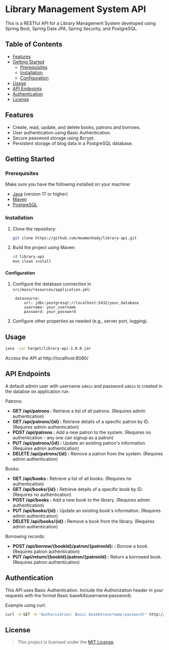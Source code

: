 # Library Management System API

This is a RESTful API for a Library Management System developed using Spring Boot, Spring Data JPA, Spring Security, and PostgreSQL.

## Table of Contents

- [Features](#features)
- [Getting Started](#getting-started)
  - [Prerequisites](#prerequisites)
  - [Installation](#installation)
  - [Configuration](#configuration)
- [Usage](#usage)
- [API Endpoints](#api-endpoints)
- [Authentication](#authentication)
- [License](#license)

## Features

- Create, read, update, and delete books, patrons and borrows.
- User authentication using Basic Authentication.
- Secure password storage using Bcrypt.
- Persistent storage of blog data in a PostgreSQL database.

## Getting Started

### Prerequisites

Make sure you have the following installed on your machine:

- [Java](https://www.oracle.com/java/technologies/javase-downloads.html) (version 17 or higher)
- [Maven](https://maven.apache.org/download.cgi)
- [PostgreSQL](https://www.postgresql.org/download/)

### Installation

1. Clone the repository:

   ```bash
   git clone https://github.com/moamenhady/library-api.git
   ```
   
2. Build the project using Maven:

   ```bash
   cd library-api
   mvn clean install
   ```

#### Configuration

1. Configure the database connection in `src/main/resources/application.yml`:

   ```properties
    datasource:
        url: jdbc:postgresql://localhost:5432/your_database
        username: your_username
        password: your_password
   ```
   
2. Configure other properties as needed (e.g., server port, logging).

## Usage

```bash
java -jar target/library-api-1.0.0.jar
```

Access the API at http://localhost:8080/

## API Endpoints

A default admin user with username `admin` and password `admin` is created in the databse on application run.

Patrons:

- **GET /api/patrons :** Retrieve a list of all patrons. (Requires admin authentication)
- **GET /api/patrons/{id} :** Retrieve details of a specific patron by ID. (Requires admin authentication)
- **POST /api/patrons :** Add a new patron to the system. (Requires no authentication - any one can signup as a patron)
- **PUT /api/patrons/{id} :** Update an existing patron's information. (Requires admin authentication)
- **DELETE /api/patrons/{id} :** Remove a patron from the system. (Requires admin authentication)

Books:

- **GET /api/books :** Retrieve a list of all books. (Requires no authentication)
- **GET /api/books/{id} :** Retrieve details of a specific book by ID. (Requires no authentication)
- **POST /api/books :** Add a new book to the library. (Requires admin authentication)
- **PUT /api/books/{id} :** Update an existing book's information. (Requires admin authentication)
- **DELETE /api/books/{id} :** Remove a book from the library. (Requires admin authentication)

Borrowing records:

- **POST /api/borrow/{bookId}/patron/{patronId}: :** Borrow a book. (Requires patron authentication)
- **PUT /api/return/{bookId}/patron/{patronId} :** Return a borrowed book. (Requires patron authentication)

## Authentication

This API uses Basic Authentication. Include the Authorization header in your requests with the format Basic base64(username:password).

Example using curl:

```bash
curl -X GET -H "Authorization: Basic base64(username:password)" http://localhost:8080/api/books
```

## License

> This project is licensed under the [MIT License](LICENSE).
